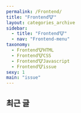 ```yaml
---
permalink: /Frontend/
title: "Frontend🐮"
layout: categories_archive
sidebar:
  - title: "Frontend🐮"
  - nav: "Frontend-menu"
taxonomy:
  - Frontend🐮HTML
  - Frontend🐮CSS
  - Frontend🐮Javascript
  - Frontend🐮issue
sexy: 1
main: "issue"
---
```


## 최근 글